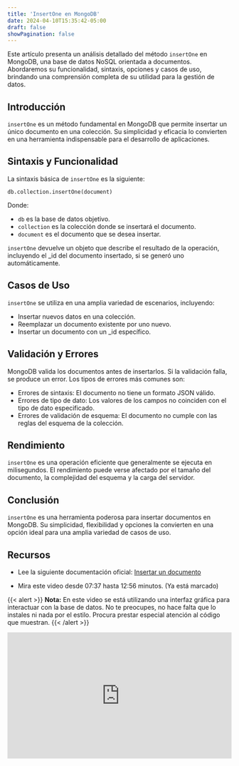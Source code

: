 ```yaml
---
title: 'InsertOne en MongoDB'
date: 2024-04-10T15:35:42-05:00
draft: false
showPagination: false
---
```


Este artículo presenta un análisis detallado del método `insertOne` en MongoDB, una base de datos NoSQL orientada a documentos. Abordaremos su funcionalidad, sintaxis, opciones y casos de uso, brindando una comprensión completa de su utilidad para la gestión de datos.

## Introducción

`insertOne` es un método fundamental en MongoDB que permite insertar un único documento en una colección. Su simplicidad y eficacia lo convierten en una herramienta indispensable para el desarrollo de aplicaciones.

## Sintaxis y Funcionalidad

La sintaxis básica de `insertOne` es la siguiente:

```
db.collection.insertOne(document)
```

Donde:

- `db` es la base de datos objetivo.
- `collection` es la colección donde se insertará el documento.
- `document` es el documento que se desea insertar.

`insertOne` devuelve un objeto que describe el resultado de la operación, incluyendo el \_id del documento insertado, si se generó uno automáticamente.

## Casos de Uso

`insertOne` se utiliza en una amplia variedad de escenarios, incluyendo:

- Insertar nuevos datos en una colección.
- Reemplazar un documento existente por uno nuevo.
- Insertar un documento con un \_id específico.

## Validación y Errores

MongoDB valida los documentos antes de insertarlos. Si la validación falla, se produce un error. Los tipos de errores más comunes son:

- Errores de sintaxis: El documento no tiene un formato JSON válido.
- Errores de tipo de dato: Los valores de los campos no coinciden con el tipo de dato especificado.
- Errores de validación de esquema: El documento no cumple con las reglas del esquema de la colección.

## Rendimiento

`insertOne` es una operación eficiente que generalmente se ejecuta en milisegundos. El rendimiento puede verse afectado por el tamaño del documento, la complejidad del esquema y la carga del servidor.

## Conclusión

`insertOne` es una herramienta poderosa para insertar documentos en MongoDB. Su simplicidad, flexibilidad y opciones la convierten en una opción ideal para una amplia variedad de casos de uso.

## Recursos

- Lee la siguiente documentación oficial: [Insertar un documento](https://www.mongodb.com/docs/manual/reference/method/db.collection.insertOne/#mongodb-method-db.collection.insertOne)

- Mira este video desde 07:37 hasta 12:56 minutos. (Ya está marcado)

{{< alert >}}
**Nota:** En este video se está utilizando una interfaz gráfica para interactuar con la base de datos. No te preocupes, no hace falta que lo instales ni nada por el estilo. Procura prestar especial atención al código que muestran.
{{< /alert >}}
<br>

<div style="position: relative; padding-bottom: 56.25%; height: 0; overflow: hidden;">
  <iframe style="position: absolute; top: 0; left: 0; width: 100%; height: 100%; border:0;" src="https://www.youtube.com/embed/fIq_zVcuhOM?start=457&end=776" title="YouTube video player" frameborder="0" allow="accelerometer; autoplay; clipboard-write; encrypted-media; gyroscope; picture-in-picture; web-share" allowfullscreen></iframe>
</div>
